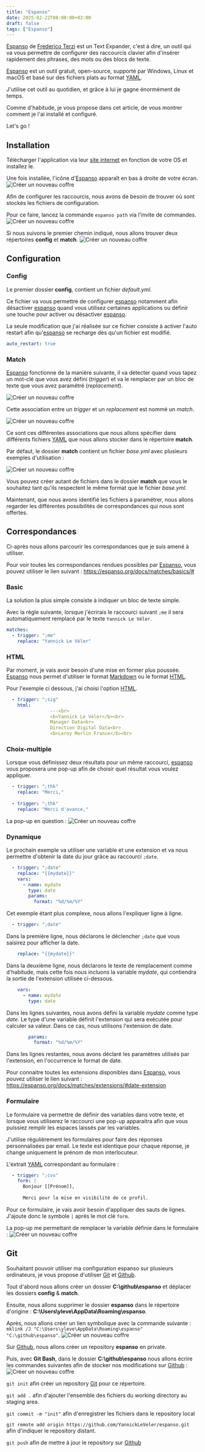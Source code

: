 ```yaml
---
title: "Espanso"
date: 2025-02-22T08:00:00+02:00
draft: false
tags: ["Espanso"]
---
```


<a target="_blank" href="https://espanso.org/">Espanso</a> de <a target="_blank" href="https://federicoterzi.com/">Frederico Terzi</a> est un Text Expander, c'est à dire, un outil qui va vous permettre de configurer des raccourcis clavier afin d'insérer rapidement des phrases, des mots ou des blocs de texte.

<a target="_blank" href="https://espanso.org/">Espanso</a> est un outil gratuit, open-source, supporté par Windows, Linux et macOS et basé sur des fichiers plats au format <a target="_blank" href="https://fr.wikipedia.org/wiki/YAML">YAML</a>.

J'utilise cet outil au quotidien, et grâce à lui je gagne énormément de temps. 

Comme d'habitude, je vous propose dans cet article, de vous montrer comment je l'ai installé et configuré.

Let's go !

## Installation
Télécharger l'application via leur <a target="_blank" href="https://espanso.org/install/">site internet</a> en fonction de votre OS et installez le.

Une fois installée, l'icône d'<a target="_blank" href="https://espanso.org/">Espanso</a> apparaît en bas à droite de votre écran. 
![Créer un nouveau coffre](/images/Pasted_image_20250219095100.jpg)

Afin de configurer les raccourcis, nous avons de besoin de trouver où sont stockés les fichiers de configuration.

Pour ce faire, lancez la commande ```espanso path``` via l'invite de commandes. 
![Créer un nouveau coffre](/images/Pasted_image_20250219094530.jpg)

Si nous suivons le premier chemin indiqué, nous allons trouver deux répertoires **config** et **match**.
![Créer un nouveau coffre](/images/Pasted_image_20250219094725.jpg)



## Configuration

### Config

Le premier dossier **config**, contient un fichier *default.yml*. 

Ce fichier va vous permettre de configurer <a target="_blank" href="https://espanso.org/">espanso</a> notamment afin désactiver <a target="_blank" href="https://espanso.org/">espanso</a> quand vous utilisez certaines applications ou définir une touche pour activer ou désactiver <a target="_blank" href="https://espanso.org/">espanso</a>.

La seule modification que j'ai réalisée sur ce fichier consiste à activer l'auto restart afin qu'<a target="_blank" href="https://espanso.org/">espanso</a> se recharge dès qu'un fichier est modifié. 

```yaml
auto_restart: true
```

### Match

<a target="_blank" href="https://espanso.org/">Espanso</a> fonctionne de la manière suivante, il va détecter quand vous tapez un mot-clé que vous avez défini (*trigger*) et va le remplacer par un bloc de texte que vous avez paramétré (*replacement*).

![Créer un nouveau coffre](/images/Pasted_image_20250219095232.jpg)

Cette association entre un *trigger* et un *replacement* est nommé un *match*.

![Créer un nouveau coffre](/images/Pasted_image_20250219100248.jpg)

Ce sont ces différentes associations que nous allons spécifier dans différents fichiers <a target="_blank" href="https://fr.wikipedia.org/wiki/YAML">YAML</a> que nous allons stocker dans le répertoire **match**.

Par défaut, le dossier **match** contient un fichier *base.yml* avec plusieurs exemples d'utilisation : 

![Créer un nouveau coffre](/images/Pasted_image_20250222153358.jpg)

Vous pouvez créer autant de fichiers dans le dossier **match** que vous le souhaitez tant qu'ils respectent le même format que le fichier *base.yml*.

Maintenant, que nous avons identifié les fichiers à paramétrer, nous allons regarder les différentes possibilités de correspondances qui nous sont offertes. 

## Correspondances

Ci-après nous allons parcourir les correspondances que je suis amené à utiliser. 

Pour voir toutes les correspondances rendues possibles par <a target="_blank" href="https://espanso.org/">Espanso</a>, vous pouvez utiliser le lien suivant : https://espanso.org/docs/matches/basics/#
### Basic

La solution la plus simple consiste à indiquer un bloc de texte simple.

Avec la règle suivante, lorsque j'écrirais le raccourci suivant ```;me``` il sera automatiquement remplacé par le texte ```Yannick Le Véler```.

```yaml
matches:
  - trigger: ";me"
    replace: "Yannick Le Véler"
```

### HTML

Par moment, je vais avoir besoin d'une mise en former plus poussée. <a target="_blank" href="https://espanso.org/">Espanso</a> nous permet d'utiliser le format <a target="_blank" href="https://en.wikipedia.org/wiki/Markdown">Markdown</a> ou le format <a target="_blank" href="https://en.wikipedia.org/wiki/HTML">HTML</a>.

Pour l'exemple ci dessous, j'ai choisi l'option <a target="_blank" href="https://en.wikipedia.org/wiki/HTML">HTML</a>.

```yaml
  - trigger: ";sig"
    html:
                ---<br> 
                <b>Yannick Le Véler</b><br>
                Manager Data<br>
                Direction Digital Data<br>
                <b>Leroy Merlin France</b><br>
```

### Choix-multiple

Lorsque vous définissez deux résultats pour un même raccourci, <a target="_blank" href="https://espanso.org/">espanso</a> vous proposera une pop-up afin de choisir quel résultat vous voulez appliquer.

```yaml
  - trigger: ";thk"
    replace: "Merci,"
    
  - trigger: ";thk"
    replace: "Merci d'avance,"
```

La pop-up en question : 
![Créer un nouveau coffre](/images/Pasted_image_20250219101705.jpg)

### Dynamique

Le prochain exemple va utiliser une variable et une extension et va nous permettre d'obtenir la date du jour grâce au raccourci ```;date```.

```yaml
  - trigger: ";date"
    replace: "{{mydate}}"
    vars:
      - name: mydate
        type: date
        params:
          format: "%d/%m/%Y"
```

Cet exemple étant plus complexe, nous allons l'expliquer ligne à ligne.

```yaml
  - trigger: ";date"
```

Dans la première ligne, nous déclarons le déclencher ```;date``` que vous saisirez pour afficher la date.

```yaml
    replace: "{{mydate}}"
```

Dans la deuxième ligne, nous déclarons le texte de remplacement comme d'habitude, mais cette fois nous incluons la variable *mydate*, qui contiendra la sortie de l'extension utilisée ci-dessous.

```yaml
    vars:
      - name: mydate
        type: date
```

Dans les lignes suivantes, nous avons défini la variable *mydate* comme type *date*. Le type d'une variable définit l'extension qui sera exécutée pour calculer sa valeur. Dans ce cas, nous utilisons l'extension de date.

```yaml
        params:
          format: "%d/%m/%Y"
```

Dans les lignes restantes, nous avons déclaré les paramètres utilisés par l'extension, en l'occurrence le format de date.

Pour connaitre toutes les extensions disponibles dans <a target="_blank" href="https://espanso.org/">Espanso</a>, vous pouvez utiliser le lien suivant : https://espanso.org/docs/matches/extensions/#date-extension

### Formulaire

Le formulaire va permettre de définir des variables dans votre texte, et lorsque vous utiliserez le raccourci une pop-up apparaitra afin que vous puissiez remplir les espaces laissés par les variables.

J'utilise régulièrement les formulaires pour faire des réponses personnalisées par email. Le texte est identique pour chaque réponse, je change uniquement le prénom de mon interlocuteur.

L'extrait <a target="_blank" href="https://fr.wikipedia.org/wiki/YAML">YAML</a> correspondant au formulaire : 

```yaml
  - trigger: ";cvs"
    form: |
      Bonjour [[Prénom]],
      
      Merci pour la mise en visibilité de ce profil.
```

Pour ce formulaire, je vais avoir besoin d'appliquer des sauts de lignes. J'ajoute donc le symbole ```|``` après le mot clé ```form```.

La pop-up me permettant de remplacer la variable définie dans le formulaire : 
![Créer un nouveau coffre](/images/Pasted_image_20250219102231.jpg)


## Git

Souhaitant pouvoir utiliser ma configuration espanso sur plusieurs ordinateurs, je vous propose d'utiliser <a target="_blank" href="https://git-scm.com/">Git</a> et <a target="_blank" href="https://github.com/">Github</a>. 

Tout d'abord nous allons créer un dossier **C:\github\espanso** et déplacer les dossiers **config** & **match**.

Ensuite, nous allons supprimer le dossier **espanso** dans le répertoire d'origine : **C:\Users\yleve\AppData\Roaming\espanso**.

Après, nous allons créer un lien symbolique avec la commande suivante : ```mklink /J "C:\Users\yleve\AppData\Roaming\espanso" "C:\github\espanso"```.
![Créer un nouveau coffre](/images/Pasted_image_20250217113927.jpg)

Sur <a target="_blank" href="https://github.com/">Github</a>, nous allons créer un repository **espanso** en private.

Puis, avec **Git Bash**, dans le dossier **C:\github\espanso** nous allons écrire les commandes suivantes afin de stocker nos modifications sur <a target="_blank" href="https://github.com/">Github</a> : 
![Créer un nouveau coffre](/images/Pasted_image_20250222180208.jpg)

```git init``` afin créer un repository <a target="_blank" href="https://git-scm.com/">Git</a> pour ce répertoire. 

```git add .``` afin d'ajouter l'ensemble des fichiers du working directory au staging area. 

```git commit -m "init"``` afin d'enregistrer les fichiers dans le repository local

```git remote add origin https://github.com/YannickLeVeler/espanso.git``` afin d'indiquer le repository distant.

```git push``` afin de mettre à jour le repository sur <a target="_blank" href="https://github.com/">Github</a>


